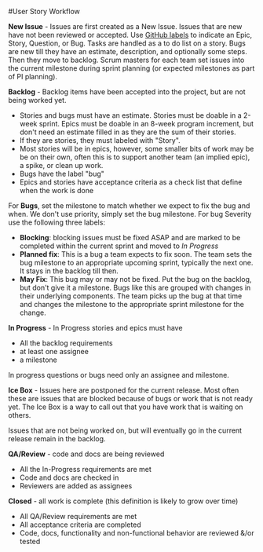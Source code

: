 #User Story Workflow

**New Issue** - Issues are first created as a New Issue. Issues that are
new have not been reviewed or accepted. Use [GitHub labels](./GitHub-Labels.md) to indicate an Epic, Story, Question, or Bug. Tasks are handled as a to do list on a story. Bugs are new till they have an estimate, description, and optionally some steps. Then they move to backlog. Scrum masters for each team set issues into the current milestone during sprint planning (or expected milestones as part of PI planning).

**Backlog** - Backlog items have been accepted into the project, but are
not being worked yet.

-   Stories and bugs must have an estimate. Stories must be doable in a
    2-week sprint. Epics must be doable in an 8-week program increment, but don't need an estimate filled in as they are the sum of their stories. 
-   If they are stories, they must labeled with "Story". 
-   Most stories will be in epics, however, some smaller bits of work may be be on their own, often this is to support another team (an implied epic), a spike, or clean up work.
-   Bugs have the label "bug"
-   Epics and stories have acceptance criteria as a check list that define when the work is done

For **Bugs**, set the milestone to match whether we expect to fix the bug and when. We don't use priority, simply set the bug milestone. For bug Severity use the following three labels:

- **Blocking**: blocking issues must be fixed ASAP and are marked to be completed within the current sprint and moved to _In Progress_
- **Planned fix**: This is a bug a team expects to fix soon. The team sets the bug milestone to an appropriate upcoming sprint, typically the next one. It stays in the backlog till then.
- **May Fix**: This bug may or may not be fixed. Put the bug on the backlog, but don't give it a milestone. Bugs like this are grouped with changes in their underlying components. The team picks up the bug at that time and changes the milestone to the appropriate sprint milestone for the change.

**In Progress** - In Progress stories and epics must have

-   All the backlog requirements
-   at least one assignee
-   a milestone

In progress questions or bugs need only an assignee and milestone.

**Ice Box** - Issues here are postponed for the current release. Most often these are issues that are blocked because of bugs or work that is not ready yet. The Ice Box is a way to call out that you have work that is waiting on others. 

Issues that are not being worked on, but will eventually go in the current release remain in the backlog.

**QA/Review** - code and docs are being reviewed

-   All the In-Progress requirements are met
-   Code and docs are checked in
-   Reviewers are added as assignees

**Closed** - all work is complete (this definition is likely to grow over
time)

-   All QA/Review requirements are met
-   All acceptance criteria are completed
-   Code, docs, functionality and non-functional behavior are reviewed &/or tested